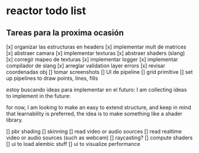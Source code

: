 
# reactor todo list

## Tareas para la proxima ocasión

[x] organizar las estructuras en headers
[x] implementar mult de matrices
[x] abstraer camara
[x] implementar texturas
[x] abstraer shaders (slang)
[x] corregir mapeo de texturas
[x] implementar logger
[x] implementar compilador de slang
[x] arreglar validation layer errors
[x] revisar coordenadas obj
[] tomar screenshots
[] UI de pipeline
[] grid primitive
[] set up pipelines to draw points, lines, fills


estoy buscando ideas para implementar en el futuro:
I am collecting ideas to implement in the future:

for now, I am looking to make an easy to extend structure, and keep in mind that
learnability is preferred, the idea is to make something like a shader library.



[] pbr shading
[] skinning
[] read video or audio sources
[] read realtime video or audio sources (such as webcam)
[] raycasting?
[] compute shaders
[] ui to load alembic stuff
[] ui to visualize performance




